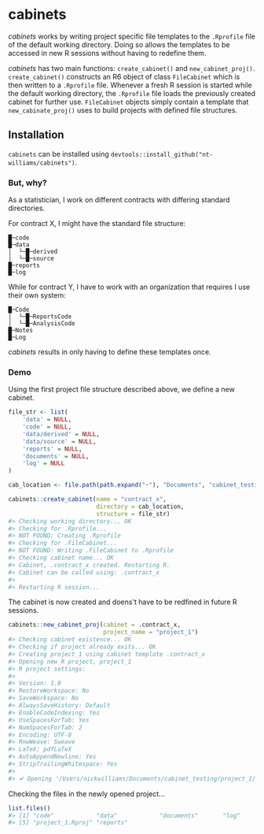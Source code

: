 # cabinets

*cabinets* works by writing project specific file templates to the `.Rprofile` file of the default working directory. Doing so allows the templates to be accessed in new R sessions without having to redefine them. 

*cabinets* has two main functions: `create_cabinet()` and `new_cabinet_proj()`. `create_cabinet()` constructs an R6 object of class `FileCabinet` which is then written to a `.Rprofile` file. Whenever a fresh R session is started while the default working directory, the `.Rprofile` file loads the previously created cabinet for further use. `FileCabinet` objects simply contain a template that `new_cabinate_proj()` uses to build projects with defined file structures. 

## Installation

`cabinets` can be installed using `devtools::install_github("nt-williams/cabinets")`.

### But, why? 

As a statistician, I work on different contracts with differing standard directories. 

For contract X, I might have the standard file structure: 
```
█─code
█─data
│  └─█─derived
│  └─█─source
█─reports
█─log
```
While for contract Y, I have to work with an organization that requires I use their own system: 
```
█─Code
│  └─█─ReportsCode
│  └─█─AnalysisCode
█─Notes
█─Log
```
*cabinets* results in only having to define these templates once. 

### Demo

Using the first project file structure described above, we define a new cabinet. 

``` r
file_str <- list(
    'data' = NULL, 
    'code' = NULL, 
    'data/derived' = NULL, 
    'data/source' = NULL, 
    'reports' = NULL, 
    'documents' = NULL, 
    'log' = NULL
)

cab_location <- file.path(path.expand("~"), "Documents", "cabinet_testing")

cabinets::create_cabinet(name = "contract_x", 
                         directory = cab_location, 
                         structure = file_str)
#> Checking working directory... OK
#> Checking for .Rprofile...
#> NOT FOUND: Creating .Rprofile
#> Checking for .FileCabinet...
#> NOT FOUND: Writing .FileCabinet to .Rprofile
#> Checking cabinet name... OK
#> Cabinet, .contract_x created. Restarting R. 
#> Cabinet can be called using: .contract_x
#> 
#> Restarting R session...
```
The cabinet is now created and doens't have to be redfined in future R sessions. 

``` r
cabinets::new_cabinet_proj(cabinet = .contract_x, 
                           project_name = "project_1")
#> Checking cabinet existence... OK
#> Checking if project already exits... OK
#> Creating project_1 using cabinet template .contract_x
#> Opening new R project, project_1
#> R project settings:
#> 
#> Version: 1.0
#> RestoreWorkspace: No
#> SaveWorkspace: No
#> AlwaysSaveHistory: Default
#> EnableCodeIndexing: Yes
#> UseSpacesForTab: Yes
#> NumSpacesForTab: 2
#> Encoding: UTF-8
#> RnwWeave: Sweave
#> LaTeX: pdfLaTeX
#> AutoAppendNewline: Yes
#> StripTrailingWhitespace: Yes 
#> 
#> ✔ Opening '/Users/nickwilliams/Documents/cabinet_testing/project_1/' in new RStudio session
```
Checking the files in the newly opened project...

``` r
list.files()
#> [1] "code"            "data"            "documents"       "log"            
#> [5] "project_1.Rproj" "reports"
```



    
